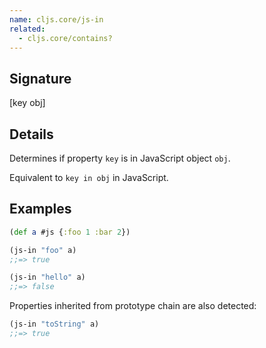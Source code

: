 ```yaml
---
name: cljs.core/js-in
related:
  - cljs.core/contains?
---
```


## Signature
[key obj]


## Details

Determines if property `key` is in JavaScript object `obj`.

Equivalent to `key in obj` in JavaScript.


## Examples

```clj
(def a #js {:foo 1 :bar 2})

(js-in "foo" a)
;;=> true

(js-in "hello" a)
;;=> false
```

Properties inherited from prototype chain are also detected:

```clj
(js-in "toString" a)
;;=> true
```